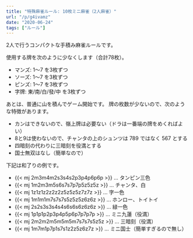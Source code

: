 ```yaml
---
title: "特殊麻雀ルール: 10枚ミニ麻雀（2人麻雀）"
url: "/p/g4ivamz"
date: "2020-06-24"
tags: ["ルール"]
---
```


2人で行うコンパクトな手積み麻雀ルールです。

使用する牌を次のように少なくします（合計78枚）。

- マンズ: 1〜7 を3枚ずつ
- ソーズ: 1〜7 を3枚ずつ
- ピンズ: 1〜7 を3枚ずつ
- 字牌: 東/南/白/發/中 を3枚ずつ

あとは、普通に山を積んでゲーム開始です。
牌の枚数が少ないので、次のような特徴があります。

- カンはできないので、嶺上牌は必要ない（ドラは一番端の牌をめくればよい）
- 8と9は使わないので、チャンタの上のシュンツは 789 ではなく 567 とする
- 四暗刻の代わりに三暗刻を役満とする
- 国士無双はなし（簡単なので）

下記は和了りの例です。

- {{< mj 2m3m4m2s3s4s2p3p4p6p6p >}} ... タンピン三色
- {{< mj 1m2m3m5s6s7s7p7p5z5z5z >}} ... チャンタ、白
- {{< mj 1z1z1z2z2z2z5z5z5z7z7z >}} ... 字一色
- {{< mj 1m1m1m7s7s7s5z5z5z6z6z >}} ... ホンロー、トイトイ
- {{< mj 2s2s3s3s4s4s6s6s6z6z6z >}} ... 緑一色
- {{< mj 1p1p1p2p3p4p5p6p7p7p7p >}} ... ミニ九蓮（役満）
- {{< mj 2m2m2m5m5m5m7s7s7s5z5z >}} ... 三暗刻（役満）
- {{< mj 1m7m1p7p1s7s1z2z5z6z7z >}} ... ミニ国士（簡単すぎるので無し）

